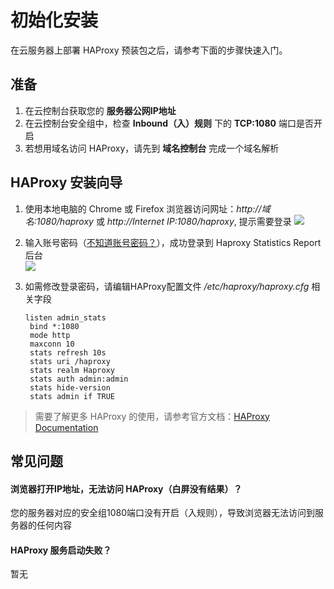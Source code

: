 # 初始化安装

在云服务器上部署 HAProxy 预装包之后，请参考下面的步骤快速入门。

## 准备

1. 在云控制台获取您的 **服务器公网IP地址** 
2. 在云控制台安全组中，检查 **Inbound（入）规则** 下的 **TCP:1080** 端口是否开启
3. 若想用域名访问 HAProxy，请先到 **域名控制台** 完成一个域名解析

## HAProxy 安装向导

1. 使用本地电脑的 Chrome 或 Firefox 浏览器访问网址：*http://域名:1080/haproxy* 或 *http://Internet IP:1080/haproxy*, 提示需要登录
   ![](https://libs.websoft9.com/Websoft9/DocsPicture/zh/haproxy/haproxy-login-websoft9.png)

2. 输入账号密码（[不知道账号密码？](/zh/stack-accounts.md#haproxy)），成功登录到 Haproxy Statistics Report 后台  
   ![](https://libs.websoft9.com/Websoft9/DocsPicture/zh/haproxy/haproxy-statsgui-websoft9.png)

3. 如需修改登录密码，请编辑HAProxy配置文件 */etc/haproxy/haproxy.cfg* 相关字段
   ```
   listen admin_stats 
    bind *:1080 
    mode http 
    maxconn 10 
    stats refresh 10s 
    stats uri /haproxy 
    stats realm Haproxy 
    stats auth admin:admin 
    stats hide-version 
    stats admin if TRUE
   ```

> 需要了解更多 HAProxy 的使用，请参考官方文档：[HAProxy Documentation](http://cbonte.github.io/haproxy-dconv/)

## 常见问题

#### 浏览器打开IP地址，无法访问 HAProxy（白屏没有结果）？

您的服务器对应的安全组1080端口没有开启（入规则），导致浏览器无法访问到服务器的任何内容

#### HAProxy 服务启动失败？

暂无